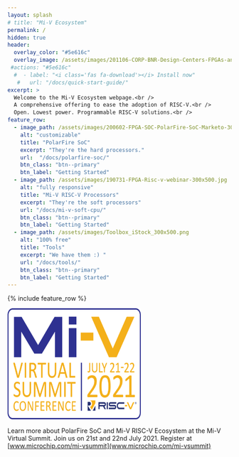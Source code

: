 ```yaml
---
layout: splash
# title: "Mi-V Ecosystem"
permalink: /
hidden: true
header:
  overlay_color: "#5e616c"
  overlay_image: /assets/images/201106-CORP-BNR-Design-Centers-FPGAs-and-plds-Banner-2880x280.jpg
 #actions: "#5e616c"
  #  - label: "<i class='fas fa-download'></i> Install now"
   #   url: "/docs/quick-start-guide/"
excerpt: >
  Welcome to the Mi-V Ecosystem webpage.<br />
  A comprehensive offering to ease the adoption of RISC-V.<br /> 
  Open. Lowest power. Programmable RISC-V solutions.<br />
feature_row:
  - image_path: /assets/images/200602-FPGA-SOC-PolarFire-SoC-Marketo-300x500.jpg
    alt: "customizable"
    title: "PolarFire SoC"
    excerpt: "They're the hard processors."
    url:  "/docs/polarfire-soc/"
    btn_class: "btn--primary"
    btn_label: "Getting Started"
  - image_path: /assets/images/190731-FPGA-Risc-v-webinar-300x500.jpg
    alt: "fully responsive"
    title: "Mi-V RISC-V Processors"
    excerpt: "They're the soft processors"
    url: "/docs/mi-v-soft-cpu/"
    btn_class: "btn--primary"
    btn_label: "Getting Started"
  - image_path: /assets/images/Toolbox_iStock_300x500.png
    alt: "100% free"
    title: "Tools"
    excerpt: "We have them :) "
    url: "/docs/tools/"
    btn_class: "btn--primary"
    btn_label: "Getting Started" 
---
```


{% include feature_row %}

<img src="/assets/images/mi-v-virtual-summit-conference-logo.png " width="300" height="250">

Learn more about PolarFire SoC and Mi-V RISC-V Ecosystem at the Mi-V Virtual Summit. Join us on 21st and 22nd July 2021. Register at [www.microchip.com/mi-vsummit](www.microchip.com/mi-vsummit)

